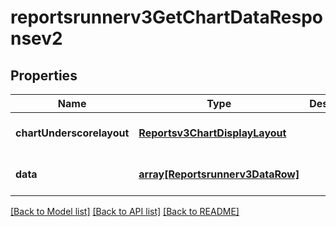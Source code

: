 # reportsrunnerv3GetChartDataResponsev2

## Properties
Name | Type | Description | Notes
------------ | ------------- | ------------- | -------------
**chartUnderscorelayout** | [**Reportsv3ChartDisplayLayout**](Reportsv3ChartDisplayLayout.md) |  | [optional] [default to null]
**data** | [**array[Reportsrunnerv3DataRow]**](Reportsrunnerv3DataRow.md) |  | [optional] [default to null]

[[Back to Model list]](../README.md#documentation-for-models) [[Back to API list]](../README.md#documentation-for-api-endpoints) [[Back to README]](../README.md)


